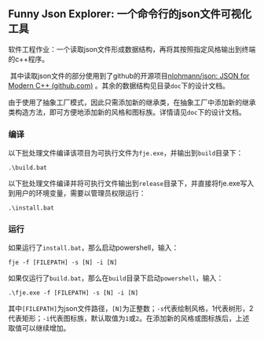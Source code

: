 ## Funny Json Explorer: 一个命令行的json文件可视化工具

​		软件工程作业：一个读取json文件形成数据结构，再将其按照指定风格输出到终端的c++程序。

​		其中读取json文件的部分使用到了github的开源项目[nlohmann/json: JSON for Modern C++ (github.com)](https://github.com/nlohmann/json) 。其余的数据结构见目录`doc`下的设计文档。

​		由于使用了抽象工厂模式，因此只需添加新的继承类，在抽象工厂中添加新的继承类构造方法，即可方便地添加新的风格和图标族。详情请见`doc`下的设计文档。

### 编译

以下批处理文件编译该项目为可执行文件为`fje.exe`，并输出到`build`目录下：

```shell
.\build.bat
```

以下批处理文件编译并将可执行文件输出到`release`目录下，并直接将fje.exe写入到用户的环境变量，需要以管理员权限运行：

```
.\install.bat
```

### 运行

如果运行了`install.bat`，那么启动powershell，输入：

```
fje -f [FILEPATH] -s [N] -i [N]
```

如果仅运行了`build.bat`，那么在`build`目录下启动`powershell`，输入：

```
.\fje.exe -f [FILEPATH] -s [N] -i [N]
```

其中`[FILEPATH]`为json文件路径，`[N]`为正整数；`-s`代表绘制风格，1代表树形，2代表矩形；`-i`代表图标族，默认取值为`1`或`2`。在添加新的风格或图标族后，上述取值可以继续增加。